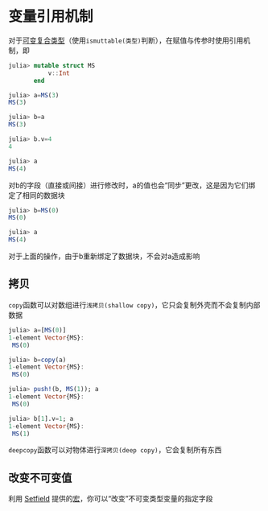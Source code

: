 # 变量引用机制
对于[可变复合类型](struct.md#可变复合类型)（使用`ismuttable(类型)`判断），在赋值与传参时使用引用机制，即
```jl
julia> mutable struct MS
           v::Int
       end

julia> a=MS(3)
MS(3)

julia> b=a
MS(3)

julia> b.v=4
4

julia> a
MS(4)
```

对b的字段（直接或间接）进行修改时，a的值也会“同步”更改，这是因为它们绑定了相同的数据块
```jl
julia> b=MS(0)
MS(0)

julia> a
MS(4)
```

对于上面的操作，由于b重新绑定了数据块，不会对a造成影响

## 拷贝
`copy`函数可以对数组进行`浅拷贝(shallow copy)`，它只会复制外壳而不会复制内部数据
```jl
julia> a=[MS(0)]
1-element Vector{MS}:
 MS(0)

julia> b=copy(a)
1-element Vector{MS}:
 MS(0)

julia> push!(b, MS(1)); a
1-element Vector{MS}:
 MS(0)

julia> b[1].v=1; a
1-element Vector{MS}:
 MS(1)
```

`deepcopy`函数可以对物体进行`深拷贝(deep copy)`，它会复制所有东西

## 改变不可变值
利用 [Setfield](https://github.com/jw3126/Setfield.jl) 提供的[宏](macro.md)，你可以“改变”不可变类型变量的指定字段
